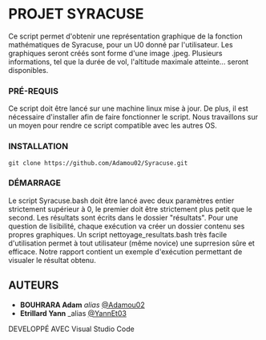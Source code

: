 # PROJET SYRACUSE


Ce script permet d'obtenir une représentation graphique de la fonction mathématiques de Syracuse, pour un U0 donné par
l'utilisateur. Les graphiques seront créés sont forme d'une image .jpeg. Plusieurs informations, tel que la durée de vol,
l'altitude maximale atteinte... seront disponibles.



### PRÉ-REQUIS

Ce script doit être lancé sur une machine linux mise à jour. De plus, il est nécessaire d'installer <gnuplot> afin de faire
fonctionner le script. Nous travaillons sur un moyen pour rendre ce script compatible avec les autres OS.



### INSTALLATION

```
git clone https://github.com/Adamou02/Syracuse.git
```


### DÉMARRAGE

Le script Syracuse.bash doit être lancé avec deux paramètres entier strictement supérieur à 0, le premier doit être
strictement plus petit que le second. Les résultats sont écrits dans le dossier "résultats". Pour une question de
lisibilité, chaque exécution va créer un dossier contenu ses propres graphiques.
Un script nettoyage_resultats.bash très facile d'utilisation permet à tout utilisateur (même novice) une suprresion sûre et
efficace.
Notre rapport contient un exemple d'exécution permettant de visualer le résultat obtenu.


## AUTEURS

* **BOUHRARA Adam** _alias_ [@Adamou02](https://github.com/Adamou02)
* **Etrillard Yann** _alias [@YannEt03](https://github.com/YannEt03)

DEVELOPPÉ AVEC Visual Studio Code
